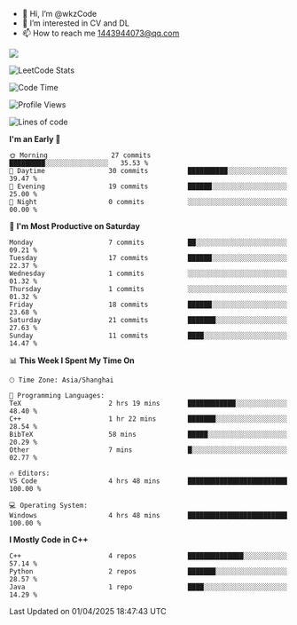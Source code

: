 - 👋 Hi, I’m @wkzCode
- 👀 I’m interested in CV and DL
- 📫 How to reach me 1443944073@qq.com  
<a href="https://github.com/anuraghazra/github-readme-stats">
  <img align="center" src="https://github-readme-stats.vercel.app/api?username=wkzCode&show_icons=true" />
</a>  

![LeetCode Stats](https://leetcard.jacoblin.cool/wkzCode?theme=wtf&font=Tajawal&ext=activity&site=cn)

<!---
[![Anurag's GitHub stats](https://github-readme-stats.vercel.app/api?username=wkzCode&show_icons=true)](https://github.com/anuraghazra/github-readme-stats)
[![Top Langs](https://github-readme-stats.vercel.app/api/top-langs/?username=wkzCode)](https://github.com/anuraghazra/github-readme-stats)
<!--START_SECTION:waka-->
![Code Time](http://img.shields.io/badge/Code%20Time-5%20hrs%2051%20mins-blue)

![Profile Views](http://img.shields.io/badge/Profile%20Views-112-blue)

![Lines of code](https://img.shields.io/badge/From%20Hello%20World%20I%27ve%20Written-6.8%20thousand%20lines%20of%20code-blue)

**I'm an Early 🐤** 

```text
🌞 Morning                27 commits          █████████░░░░░░░░░░░░░░░░   35.53 % 
🌆 Daytime                30 commits          ██████████░░░░░░░░░░░░░░░   39.47 % 
🌃 Evening                19 commits          ██████░░░░░░░░░░░░░░░░░░░   25.00 % 
🌙 Night                  0 commits           ░░░░░░░░░░░░░░░░░░░░░░░░░   00.00 % 
```
📅 **I'm Most Productive on Saturday** 

```text
Monday                   7 commits           ██░░░░░░░░░░░░░░░░░░░░░░░   09.21 % 
Tuesday                  17 commits          ██████░░░░░░░░░░░░░░░░░░░   22.37 % 
Wednesday                1 commits           ░░░░░░░░░░░░░░░░░░░░░░░░░   01.32 % 
Thursday                 1 commits           ░░░░░░░░░░░░░░░░░░░░░░░░░   01.32 % 
Friday                   18 commits          ██████░░░░░░░░░░░░░░░░░░░   23.68 % 
Saturday                 21 commits          ███████░░░░░░░░░░░░░░░░░░   27.63 % 
Sunday                   11 commits          ████░░░░░░░░░░░░░░░░░░░░░   14.47 % 
```


📊 **This Week I Spent My Time On** 

```text
🕑︎ Time Zone: Asia/Shanghai

💬 Programming Languages: 
TeX                      2 hrs 19 mins       ████████████░░░░░░░░░░░░░   48.40 % 
C++                      1 hr 22 mins        ███████░░░░░░░░░░░░░░░░░░   28.54 % 
BibTeX                   58 mins             █████░░░░░░░░░░░░░░░░░░░░   20.29 % 
Other                    7 mins              █░░░░░░░░░░░░░░░░░░░░░░░░   02.77 % 

🔥 Editors: 
VS Code                  4 hrs 48 mins       █████████████████████████   100.00 % 

💻 Operating System: 
Windows                  4 hrs 48 mins       █████████████████████████   100.00 % 
```

**I Mostly Code in C++** 

```text
C++                      4 repos             ██████████████░░░░░░░░░░░   57.14 % 
Python                   2 repos             ███████░░░░░░░░░░░░░░░░░░   28.57 % 
Java                     1 repo              ████░░░░░░░░░░░░░░░░░░░░░   14.29 % 
```




 Last Updated on 01/04/2025 18:47:43 UTC
<!--END_SECTION:waka-->
<!---
wkzCode/wkzCode is a ✨ special ✨ repository because its `README.md` (this file) appears on your GitHub profile.
You can click the Preview link to take a look at your changes.
--->
